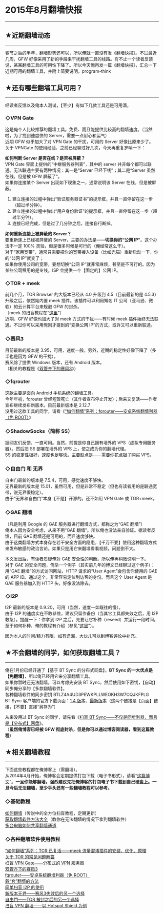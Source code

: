 # 2015年8月翻墙快报 

-----

 ## ★近期翻墙动态
-------

  
 春节之后的半年，翻墙形势还可以，所以俺就一直没有发《翻墙快报》。不过最近几周，GFW 好像采用了新的手段来干扰翻墙工具的线路。有不止一个读者反馈说，某某翻墙工具的可用性下降了。所以今天俺再发一篇《翻墙快报》，汇总一下近期可用的翻墙工具，并附上简要说明。program-think  
   
   
 ## ★还有哪些翻墙工具可用？
------------

  
 经读者反馈以及俺本人测试，【至少】有如下几款工具还是可用滴。  
   
 ### ◇VPN Gate

  
 这是俺个人比较推荐的翻墙工具。免费、而且能提供比较高的翻墙速度。（当然啦，为了找到速度快的 Server，需要一点耐心和运气）  
 近期 GFW 似乎加大了对 VPN Gate 的干扰，可用的 Server 好像比原来少了。  
 关于 VPNGate 的使用经验，之前已经聊过好几次，今天再重复罗嗦一下：  
   
 **如何判断 Server 是否在线？是否被屏蔽？**  
 VPN Gate 界面上提供的“中继服务器列表”，其中的 server 并非每个都可以联通。无法联通主要有两种情况：其一是“Server 已经下线”；其二是“Server 虽然在线，但是被 GFW 屏蔽了”。  
 如果你连接某个 Server 出现如下现象之一，通常说明该 Server 在线，但是被屏蔽。  
 1. 建立连接的过程中弹出“验证服务器证书”的提示框，并且一直停留在这一步（超过半分钟）。  
 2. 建立连接的过程中弹出“用户身份验证”的提示框，并且一直停留在这一步（超过半分钟）。  
 3. 连接已经完成，但是过了几分钟之后，连接自行断掉。  
   
 **如何重新连接上被屏蔽的 Server？**  
 要重新连上已经被屏蔽的 Server，主要的办法是——**切换你的“公网 IP”**。这个办法不一定 100% 灵验，但是很多时候是可行的（俺经常这么干）。  
 对于“家用宽带”，通常只需要把你的宽带接入设备（比如光猫）重新启动一下，你的“公网 IP”就变了；  
 如果你使用公司的宽带，要想切换“公网 IP”就非常麻烦，甚至是不可行的。因为某些公司租用的是专线，ISP 会提供一个【固定的】公网 IP。  
   
 ### ◇TOR + meek

  
 前几个月，TOR Browser 的大版本已经从 4.0 升级到 4.5（目前最新的是 4.5.3）升级之后，依然始内置 meek 插件。该插件可以利用知名 IT 公司（亚马逊、微软）的云计算平台来规避 GFW 的封杀。  
 （meek 的扫盲教程在“[这里](https://program-think.blogspot.com/2014/10/gfw-tor-meek.html)”）  
 近期，GFW 好像也加大了对 meek 方式的干扰——有时候 meek 插件始终无法联通。不过你可以采用俺刚才提到的“变换公网 IP”的方式，或许又可以重新联通。  
   
 ### ◇赛风3

  
 目前最新的版本是 3.95，可用，速度一般。另外，近期的稳定性好像下降了（多半也是因为 GFW 的干扰）。  
 赛风除了提供 Windows 版本，还有 Android 版本。  
 （相关的教程是《[双管齐下的赛风3](https://program-think.blogspot.com/2011/10/gfw-psiphon.html)》）  
   
 ### ◇fqrouter

  
 这款主要是面向 Android 手机系统的翻墙工具。  
 今年年初，fqrouter 曾经短暂死亡（其作者宣布停止开发）；后来又复活——作者宣布继续发布新版本。目前最新版本是 2.12.7  
 没用过这款工具的同学，请看《[“如何翻墙”系列：fqrouter——安卓系统翻墙利器（免 ROOT）](https://program-think.blogspot.com/2014/07/gfw-fqrouter.html)》  
   
 ### ◇ShadowSocks（简称 SS）

  
 据网友们反馈，一直可用。当然，前提是你自己拥有墙外的 VPS（虚拟专用服务器）。然后把 SS 部署在墙外的 VPS 上，使之成为你的翻墙代理。  
 SS 的稳定性极好，速度也足够快。主要缺点是——需要你花点银子购买 VPS。  
   
 ### ◇自由门 和 无界

  
 自由门最新的版本是 7.5.4，可用，感觉速度不够快。  
 无界最新的版本是 15.01，虽然可用，但是非常不稳定（但也有读者用的是联通宽带，说无界很稳定）。  
 由于“无界和自由门”本身【不是】开源的。还不如用 VPN Gate 或 TOR+meek。  
   
 ### ◇GAE 翻墙

  
 （凡是利用 Google 的 GAE 服务器进行翻墙方式，都称之为“GAE 翻墙”）  
 俺本人因为安全考虑，从来不用“GAE 翻墙”。所以俺也没法亲自验证。据读者反馈，目前 GAE 翻墙还是可用的，而且速度够快。  
 由于这类翻墙方式本身存在若干安全方面的隐患，【千万不要】使用这种翻墙方式来发布敏感的政治言论。如果只是用它来翻墙看看视频，问题倒不大。  
   
 本文发出后，有读者质疑俺对 GAE 安全性的判断。所以俺再稍微说明一下。  
 对于 GAE 的安全问题，俺举一个例子（其实前几年的博文已经聊过这个例子）：  
 用“GAE 翻墙”的方式访问网站，HTTP 请求的“User Agent”会包含你使用的 GAE 的 APP ID。通过这个，非常容易定位到访客的身份。而且这个 User Agent 是 GAE 服务器加入到 HTTP 头，好像没法除去。  
   
 ### ◇I2P

  
 I2P 最新的版本是 0.9.20，可用（当然，速度一如既往的慢）。  
 由于 I2P 的速度实在不敢恭维，建议只留作备份（当其它工具都失效之后，用 I2P 救急）。提醒一下：你拿到 I2P 之后，先要让它补种（reseed）并运行一段时间。至于如何补种，俺的教程有介绍（参见“[这里](https://program-think.blogspot.com/2012/06/gfw-i2p.html)”）。  
   
 因为本人的时间/精力有限，如有遗漏，大伙儿可以到博客评论中补充。  
   
   
 ## ★不会翻墙的同学，如何获取翻墙工具？
------------------

  
 俺在1月份已经开通了【基于 BT Sync 的分布式网盘】。**BT Sync 的一大优点是【免翻墙】**，所以俺已经用它来分享翻墙工具。  
 如果你暂时还无法翻墙，可以考虑先安装 BT Sync，然后使用如下密钥，【自动】同步俺分享的【多款翻墙软件】。  
 各种翻墙软件的同步密钥 BTLZ4A4UD3PEWKPLLWEOKH3W7OQJKFPLG  
 BT Sync 客户端的官方下载页面：[1.4 版本](http://syncapp.bittorrent.com/1.4.111/)、[最新版本](https://getsync.com/)（这两个链接是【页面】链接，【不要】直接“另存为”）  
   
 从来没用过 BT Sync 的同学，请先看《[扫盲 BT Sync——不仅是同步利器，而且是【分布式】网盘](https://program-think.blogspot.com/2015/01/BitTorrent-Sync.html)》。  
 （**虽然俺博客已经被 GFW 彻底封杀，但是你可以通过博客阅读器，看到这篇教程**）  
   
   
 ## ★相关翻墙教程
-------

  
 下面这些教程都在俺博客上（需翻墙）。  
 从2014年4月开始，俺博客会定期提供打包下载（电子书形式），请看“[这篇博文](https://program-think.blogspot.com/2014/04/blog-ebook.html)”。**一旦你能够翻墙，强烈建议先把俺博客的打包电子书下载到自己硬盘上。一旦今后无法翻墙，至少手头还有一些翻墙教程可以参考。**  
   
 ### ◇基础教程

  
 [如何翻墙](https://program-think.blogspot.com/2009/05/how-to-break-through-gfw.html)（传说中的全方位扫盲教程，定期更新）  
 [获取翻墙软件方法大全](https://program-think.blogspot.com/2011/03/how-to-get-gfw-tools.html)（教你在无法翻墙的情况下拿到翻墙软件）  
 [多台电脑如何共享翻墙通道](https://program-think.blogspot.com/2013/01/cross-host-use-gfw-tool.html)  
   
 ### ◇各种翻墙软件使用教程

  
 [“如何翻墙”系列：TOR 已复活——meek 流量混淆插件的安装、优化、原理](https://program-think.blogspot.com/2014/10/gfw-tor-meek.html)  
 [关于 TOR 的常见问题解答](https://program-think.blogspot.com/2013/11/tor-faq.html)  
 [扫盲 VPN Gate——分布式的 VPN 服务器](https://program-think.blogspot.com/2013/04/gfw-vpngate.html)  
 [双管齐下的赛风3](https://program-think.blogspot.com/2011/10/gfw-psiphon.html)  
 [fqrouter——安卓系统翻墙利器（免 ROOT）](https://program-think.blogspot.com/2014/07/gfw-fqrouter.html)  
 [戴“套”翻墻的方法](https://program-think.blogspot.com/2009/09/break-through-gfw-with-tor.html)  
 [简单扫盲 I2P 的使用](https://program-think.blogspot.com/2012/06/gfw-i2p.html)  
 [新版本无界——赛风3失效后的另一个选择](https://program-think.blogspot.com/2011/12/gfw-wujie.html)  
 [自由門——TOR 被封之后的另一个选择](https://program-think.blogspot.com/2010/03/choose-free-gate.html)  
 [扫盲 VPN 翻墙——以 Hotspot Shield 为例](https://program-think.blogspot.com/2011/09/gfw-vpn-hotspot-shield.html) 